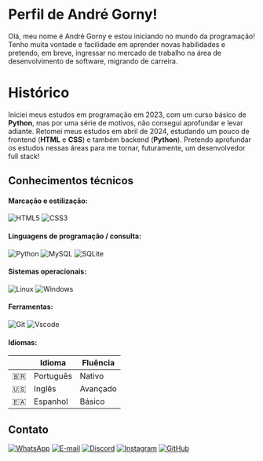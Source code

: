 # Perfil de André Gorny!

Olá, meu nome é André Gorny e estou iniciando no mundo da programação!
Tenho muita vontade e facilidade em aprender novas habilidades e pretendo, em breve, ingressar no mercado de trabalho na área de desenvolvimento de software, migrando de carreira.


# Histórico

Iniciei meus estudos em programação em 2023, com um curso básico de **Python**, mas por uma série de motivos, não consegui aprofundar e levar adiante.
Retomei meus estudos em abril de 2024, estudando um pouco de frontend (**HTML** e **CSS**) e também backend (**Python**). Pretendo aprofundar os estudos nessas áreas para me tornar, futuramente, um desenvolvedor full stack!

## Conhecimentos técnicos
#### Marcação e estilização:
![HTML5](https://img.shields.io/badge/HTML5-E34F26?style=for-the-badge&logo=html5&logoColor=white) ![CSS3](https://img.shields.io/badge/CSS3-1572B6?style=for-the-badge&logo=css3&logoColor=white)

#### Linguagens de programação / consulta:
![Python](https://img.shields.io/badge/python-3670A0?style=for-the-badge&logo=python&logoColor=ffdd54) ![MySQL](https://img.shields.io/badge/MySQL-00000F?style=for-the-badge&logo=mysql&logoColor=white) ![SQLite](https://img.shields.io/badge/SQLite-000?style=for-the-badge&logo=sqlite&logoColor=07405E)

#### Sistemas operacionais:
![Linux](https://img.shields.io/badge/Linux-000?style=for-the-badge&logo=linux&logoColor=FCC624) ![Windows](https://img.shields.io/badge/Windows-000?style=for-the-badge&logo=windows&logoColor=2CA5E0)

#### Ferramentas:
![Git](https://img.shields.io/badge/GIT-E44C30?style=for-the-badge&logo=git&logoColor=white) ![Vscode](https://img.shields.io/badge/Vscode-007ACC?style=for-the-badge&logo=visual-studio-code&logoColor=white)

#### Idiomas:
| | Idioma | Fluência 
|--|-------|---
| 🇧🇷 | Português | Nativo 
| 🇺🇸 | Inglês | Avançado 
| 🇪🇦 | Espanhol | Básico


## Contato
[![WhatsApp](https://img.shields.io/badge/WhatsApp-25D366?style=for-the-badge&logo=whatsapp&logoColor=white)](https://wa.me/+5541985350740) [![E-mail](https://img.shields.io/badge/-Email-000?style=for-the-badge&logo=microsoft-outlook&logoColor=007BFF)](mailto:andre.gorny@gmail.com) [![Discord](https://img.shields.io/badge/Discord-7289DA?style=for-the-badge&logo=discord&logoColor=white)](https://discord.com/channels/@andre.gorny/) [![Instagram](https://img.shields.io/badge/-Instagram-%23E4405F?style=for-the-badge&logo=instagram&logoColor=white)](https://www.instagram.com/andregorny.broker/) [![GitHub](https://img.shields.io/badge/GitHub-100000?style=for-the-badge&logo=github&logoColor=white)](https://github.com/AndreGorny)
